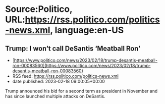 # Source:Politico, URL:https://rss.politico.com/politics-news.xml, language:en-US

## Trump: I won’t call DeSantis ‘Meatball Ron’
 - [https://www.politico.com/news/2023/02/18/trump-desantis-meatball-ron-00083560](https://www.politico.com/news/2023/02/18/trump-desantis-meatball-ron-00083560)
 - RSS feed: https://rss.politico.com/politics-news.xml
 - date published: 2023-02-18 09:00:05+00:00

Trump announced his bid for a second term as president in November and has since launched multiple attacks on DeSantis.

